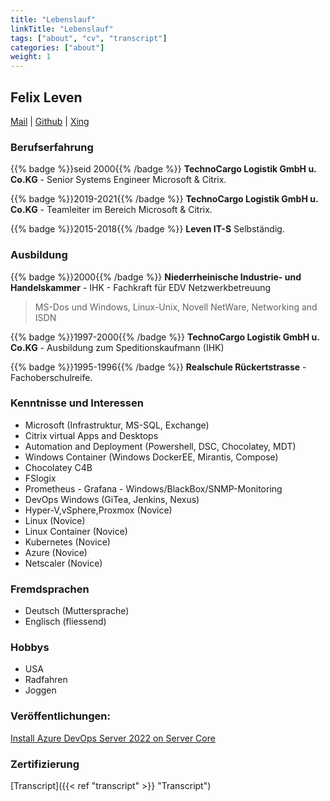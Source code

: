 ```yaml
---
title: "Lebenslauf"
linkTitle: "Lebenslauf"
tags: ["about", "cv", "transcript"]
categories: ["about"]
weight: 1
---
```

## Felix Leven

[Mail](mailto:fl(at)fleven(dot)de)
|
[Github](https://github.com/FLeven/)
|
[Xing](https://www.xing.com/profile/Felix_Leven/cv/ "Xing")

### Berufserfahrung

{{% badge %}}seid 2000{{% /badge %}}
__TechnoCargo Logistik GmbH u. Co.KG__ - Senior Systems Engineer Microsoft & Citrix.

 {{% badge %}}2019-2021{{% /badge %}}
__TechnoCargo Logistik GmbH u. Co.KG__ - Teamleiter im Bereich Microsoft & Citrix.

{{% badge %}}2015-2018{{% /badge %}}
__Leven IT-S__ Selbständig.


### Ausbildung

{{% badge %}}2000{{% /badge %}}
__Niederrheinische Industrie- und Handelskammer__ - IHK - Fachkraft für EDV Netzwerkbetreuung
> MS-Dos und Windows, Linux-Unix, Novell NetWare, Networking and ISDN

{{% badge %}}1997-2000{{% /badge %}}
__TechnoCargo Logistik GmbH u. Co.KG__ - Ausbildung zum Speditionskaufmann (IHK)

{{% badge %}}1995-1996{{% /badge %}}
__Realschule Rückertstrasse__ - Fachoberschulreife.


### Kenntnisse und Interessen

* Microsoft (Infrastruktur, MS-SQL, Exchange)
* Citrix virtual Apps and Desktops
* Automation and Deployment (Powershell, DSC, Chocolatey, MDT)
* Windows Container (Windows DockerEE, Mirantis, Compose)
* Chocolatey C4B
* FSlogix
* Prometheus - Grafana - Windows/BlackBox/SNMP-Monitoring
* DevOps Windows (GiTea, Jenkins, Nexus)
* Hyper-V,vSphere,Proxmox (Novice)
* Linux (Novice)
* Linux Container (Novice)
* Kubernetes (Novice)
* Azure (Novice)
* Netscaler (Novice)

### Fremdsprachen

* Deutsch (Muttersprache)
* Englisch (fliessend)

### Hobbys

* USA
* Radfahren
* Joggen

### Veröffentlichungen:

[Install Azure DevOps Server 2022 on Server Core][1]

### Zertifizierung

[Transcript]({{< ref "transcript" >}} "Transcript")

[1]: https://www.experts-exchange.com/articles/37818/Install-Azure-DevOps-Server-2022-on-Server-Core.html